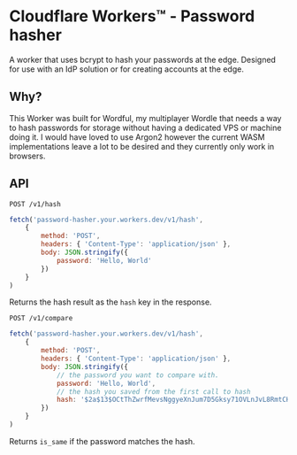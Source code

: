 # Cloudflare Workers™ - Password hasher

A worker that uses bcrypt to hash your passwords at the edge. Designed for use with an IdP solution or for creating accounts at the edge.

## Why?
This Worker was built for Wordful, my multiplayer Wordle that needs a way to hash passwords for storage without having a dedicated VPS or machine doing it.
I would have loved to use Argon2 however the current WASM implementations leave a lot to be desired and they currently only work in browsers.

## API
`POST /v1/hash`
```js
fetch('password-hasher.your.workers.dev/v1/hash',
    {
        method: 'POST',
        headers: { 'Content-Type': 'application/json' },
        body: JSON.stringify({
            password: 'Hello, World'
        })
    }
)
```

Returns the hash result as the `hash` key in the response.

`POST /v1/compare`
```js
fetch('password-hasher.your.workers.dev/v1/hash',
    {
        method: 'POST',
        headers: { 'Content-Type': 'application/json' },
        body: JSON.stringify({
            // the password you want to compare with.
            password: 'Hello, World',
            // the hash you saved from the first call to hash
            hash: '$2a$13$OCtThZwrfMevsNggyeXnJum7D5Gksy71OVLnJvL8RmtCH5fPPzXpq'
        })
    }
)
```

Returns `is_same` if the password matches the hash.

